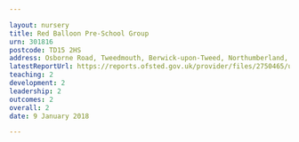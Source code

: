 ```yaml
---

layout: nursery
title: Red Balloon Pre-School Group
urn: 301816
postcode: TD15 2HS
address: Osborne Road, Tweedmouth, Berwick-upon-Tweed, Northumberland, TD15 2HS
latestReportUrl: https://reports.ofsted.gov.uk/provider/files/2750465/urn/301816.pdf
teaching: 2
development: 2
leadership: 2
outcomes: 2
overall: 2
date: 9 January 2018

---
```

